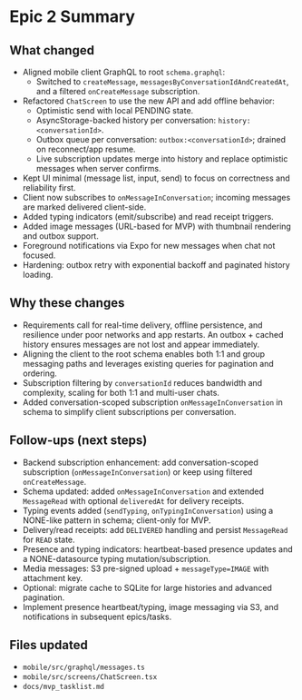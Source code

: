 # Epic 2 Summary

## What changed
- Aligned mobile client GraphQL to root `schema.graphql`:
  - Switched to `createMessage`, `messagesByConversationIdAndCreatedAt`, and a filtered `onCreateMessage` subscription.
- Refactored `ChatScreen` to use the new API and add offline behavior:
  - Optimistic send with local PENDING state.
  - AsyncStorage-backed history per conversation: `history:<conversationId>`.
  - Outbox queue per conversation: `outbox:<conversationId>`; drained on reconnect/app resume.
  - Live subscription updates merge into history and replace optimistic messages when server confirms.
- Kept UI minimal (message list, input, send) to focus on correctness and reliability first.
 - Client now subscribes to `onMessageInConversation`; incoming messages are marked delivered client-side.
 - Added typing indicators (emit/subscribe) and read receipt triggers.
 - Added image messages (URL-based for MVP) with thumbnail rendering and outbox support.
 - Foreground notifications via Expo for new messages when chat not focused.
 - Hardening: outbox retry with exponential backoff and paginated history loading.

## Why these changes
- Requirements call for real-time delivery, offline persistence, and resilience under poor networks and app restarts. An outbox + cached history ensures messages are not lost and appear immediately.
- Aligning the client to the root schema enables both 1:1 and group messaging paths and leverages existing queries for pagination and ordering.
- Subscription filtering by `conversationId` reduces bandwidth and complexity, scaling for both 1:1 and multi-user chats.
 - Added conversation-scoped subscription `onMessageInConversation` in schema to simplify client subscriptions per conversation.

## Follow-ups (next steps)
- Backend subscription enhancement: add conversation-scoped subscription (`onMessageInConversation`) or keep using filtered `onCreateMessage`.
 - Schema updated: added `onMessageInConversation` and extended `MessageRead` with optional `deliveredAt` for delivery receipts.
 - Typing events added (`sendTyping`, `onTypingInConversation`) using a NONE-like pattern in schema; client-only for MVP.
- Delivery/read receipts: add `DELIVERED` handling and persist `MessageRead` for `READ` state.
- Presence and typing indicators: heartbeat-based presence updates and a NONE-datasource typing mutation/subscription.
- Media messages: S3 pre-signed upload + `messageType=IMAGE` with attachment key.
- Optional: migrate cache to SQLite for large histories and advanced pagination.
 - Implement presence heartbeat/typing, image messaging via S3, and notifications in subsequent epics/tasks.

## Files updated
- `mobile/src/graphql/messages.ts`
- `mobile/src/screens/ChatScreen.tsx`
- `docs/mvp_tasklist.md`
